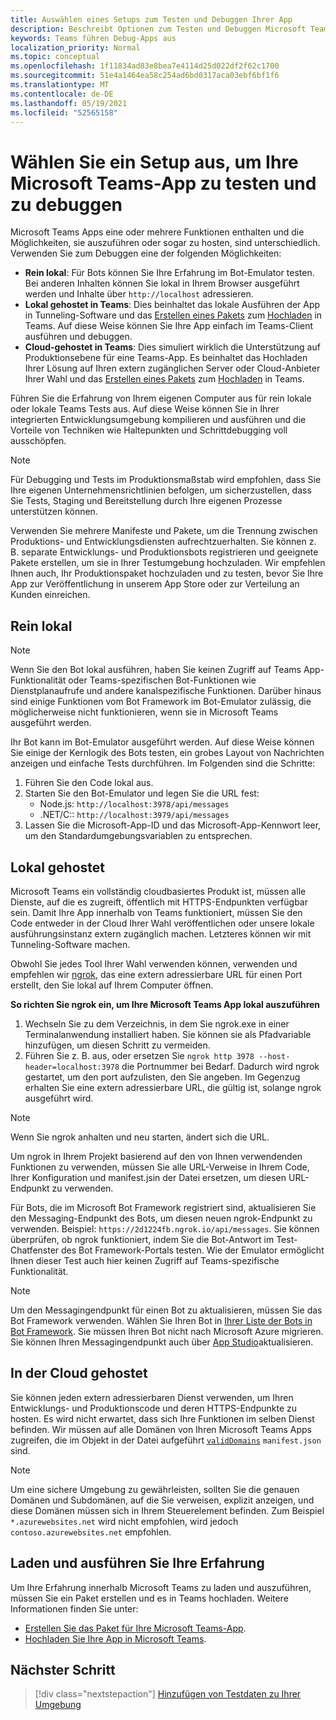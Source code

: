```yaml
---
title: Auswählen eines Setups zum Testen und Debuggen Ihrer App
description: Beschreibt Optionen zum Testen und Debuggen Microsoft Teams Apps
keywords: Teams führen Debug-Apps aus
localization_priority: Normal
ms.topic: conceptual
ms.openlocfilehash: 1f11834ad83e8bea7e4114d25d022df2f62c1700
ms.sourcegitcommit: 51e4a1464ea58c254ad6bd0317aca03ebf6bf1f6
ms.translationtype: MT
ms.contentlocale: de-DE
ms.lasthandoff: 05/19/2021
ms.locfileid: "52565158"
---
```

# <a name="choose-a-setup-to-test-and-debug-your-microsoft-teams-app"></a>Wählen Sie ein Setup aus, um Ihre Microsoft Teams-App zu testen und zu debuggen

Microsoft Teams Apps eine oder mehrere Funktionen enthalten und die Möglichkeiten, sie auszuführen oder sogar zu hosten, sind unterschiedlich. Verwenden Sie zum Debuggen eine der folgenden Möglichkeiten:

* **Rein lokal**: Für Bots können Sie Ihre Erfahrung im Bot-Emulator testen. Bei anderen Inhalten können Sie lokal in Ihrem Browser ausgeführt werden und Inhalte über `http://localhost` adressieren.
* **Lokal gehostet in Teams**: Dies beinhaltet das lokale Ausführen der App in Tunneling-Software und das [Erstellen eines Pakets](~/concepts/build-and-test/apps-package.md) zum [Hochladen](~/concepts/deploy-and-publish/apps-upload.md) in Teams. Auf diese Weise können Sie Ihre App einfach im Teams-Client ausführen und debuggen.
* **Cloud-gehostet in Teams**: Dies simuliert wirklich die Unterstützung auf Produktionsebene für eine Teams-App. Es beinhaltet das Hochladen Ihrer Lösung auf Ihren extern zugänglichen Server oder Cloud-Anbieter Ihrer Wahl und das [Erstellen eines Pakets](~/concepts/build-and-test/apps-package.md) zum [Hochladen](~/concepts/deploy-and-publish/apps-upload.md) in Teams.

Führen Sie die Erfahrung von Ihrem eigenen Computer aus für rein lokale oder lokale Teams Tests aus. Auf diese Weise können Sie in Ihrer integrierten Entwicklungsumgebung kompilieren und ausführen und die Vorteile von Techniken wie Haltepunkten und Schrittdebugging voll ausschöpfen. 

> [!NOTE]
> Für Debugging und Tests im Produktionsmaßstab wird empfohlen, dass Sie Ihre eigenen Unternehmensrichtlinien befolgen, um sicherzustellen, dass Sie Tests, Staging und Bereitstellung durch Ihre eigenen Prozesse unterstützen können.

Verwenden Sie mehrere Manifeste und Pakete, um die Trennung zwischen Produktions- und Entwicklungsdiensten aufrechtzuerhalten. Sie können z. B. separate Entwicklungs- und Produktionsbots registrieren und geeignete Pakete erstellen, um sie in Ihrer Testumgebung hochzuladen. Wir empfehlen Ihnen auch, Ihr Produktionspaket hochzuladen und zu testen, bevor Sie Ihre App zur Veröffentlichung in unserem App Store oder zur Verteilung an Kunden einreichen.

## <a name="purely-local"></a>Rein lokal

> [!NOTE]
> Wenn Sie den Bot lokal ausführen, haben Sie keinen Zugriff auf Teams App-Funktionalität oder Teams-spezifischen Bot-Funktionen wie Dienstplanaufrufe und andere kanalspezifische Funktionen. Darüber hinaus sind einige Funktionen vom Bot Framework im Bot-Emulator zulässig, die möglicherweise nicht funktionieren, wenn sie in Microsoft Teams ausgeführt werden.

Ihr Bot kann im Bot-Emulator ausgeführt werden. Auf diese Weise können Sie einige der Kernlogik des Bots testen, ein grobes Layout von Nachrichten anzeigen und einfache Tests durchführen. Im Folgenden sind die Schritte:

1. Führen Sie den Code lokal aus.
2. Starten Sie den Bot-Emulator und legen Sie die URL fest:
   * Node.js: `http://localhost:3978/api/messages`
   * .NET/C:: `http://localhost:3979/api/messages`
3. Lassen Sie die Microsoft-App-ID und das Microsoft-App-Kennwort leer, um den Standardumgebungsvariablen zu entsprechen.

## <a name="locally-hosted"></a>Lokal gehostet

Microsoft Teams ein vollständig cloudbasiertes Produkt ist, müssen alle Dienste, auf die es zugreift, öffentlich mit HTTPS-Endpunkten verfügbar sein. Damit Ihre App innerhalb von Teams funktioniert, müssen Sie den Code entweder in der Cloud Ihrer Wahl veröffentlichen oder unsere lokale ausführungsinstanz extern zugänglich machen. Letzteres können wir mit Tunneling-Software machen.

Obwohl Sie jedes Tool Ihrer Wahl verwenden können, verwenden und empfehlen wir [ngrok](https://ngrok.com/download), das eine extern adressierbare URL für einen Port erstellt, den Sie lokal auf Ihrem Computer öffnen. 

**So richten Sie ngrok ein, um Ihre Microsoft Teams App lokal auszuführen**

1. Wechseln Sie zu dem Verzeichnis, in dem Sie ngrok.exe in einer Terminalanwendung installiert haben. Sie können sie als Pfadvariable hinzufügen, um diesen Schritt zu vermeiden.
2. Führen Sie z. B. aus, oder ersetzen Sie `ngrok http 3978 --host-header=localhost:3978` die Portnummer bei Bedarf.
   Dadurch wird ngrok gestartet, um den port aufzulisten, den Sie angeben. Im Gegenzug erhalten Sie eine extern adressierbare URL, die gültig ist, solange ngrok ausgeführt wird.

> [!NOTE]
> Wenn Sie ngrok anhalten und neu starten, ändert sich die URL.

Um ngrok in Ihrem Projekt basierend auf den von Ihnen verwendenden Funktionen zu verwenden, müssen Sie alle URL-Verweise in Ihrem Code, Ihrer Konfiguration und manifest.jsin der Datei ersetzen, um diesen URL-Endpunkt zu verwenden.

Für Bots, die im Microsoft Bot Framework registriert sind, aktualisieren Sie den Messaging-Endpunkt des Bots, um diesen neuen ngrok-Endpunkt zu verwenden. Beispiel: `https://2d1224fb.ngrok.io/api/messages`. Sie können überprüfen, ob ngrok funktioniert, indem Sie die Bot-Antwort im Test-Chatfenster des Bot Framework-Portals testen. Wie der Emulator ermöglicht Ihnen dieser Test auch hier keinen Zugriff auf Teams-spezifische Funktionalität.

> [!NOTE]
> Um den Messagingendpunkt für einen Bot zu aktualisieren, müssen Sie das Bot Framework verwenden. Wählen Sie Ihren Bot in [Ihrer Liste der Bots in Bot Framework](https://dev.botframework.com/bots). Sie müssen Ihren Bot nicht nach Microsoft Azure migrieren. Sie können Ihren Messagingendpunkt auch über [App Studio](~/concepts/build-and-test/app-studio-overview.md)aktualisieren.

## <a name="cloud-hosted"></a>In der Cloud gehostet

Sie können jeden extern adressierbaren Dienst verwenden, um Ihren Entwicklungs- und Produktionscode und deren HTTPS-Endpunkte zu hosten. Es wird nicht erwartet, dass sich Ihre Funktionen im selben Dienst befinden. Wir müssen auf alle Domänen von Ihren Microsoft Teams Apps zugreifen, die im Objekt in der Datei aufgeführt [`validDomains`](~/resources/schema/manifest-schema.md#validdomains) `manifest.json` sind.

> [!NOTE]
> Um eine sichere Umgebung zu gewährleisten, sollten Sie die genauen Domänen und Subdomänen, auf die Sie verweisen, explizit anzeigen, und diese Domänen müssen sich in Ihrem Steuerelement befinden. Zum Beispiel `*.azurewebsites.net` wird nicht empfohlen, wird jedoch `contoso.azurewebsites.net` empfohlen.

## <a name="load-and-run-your-experience"></a>Laden und ausführen Sie Ihre Erfahrung

Um Ihre Erfahrung innerhalb Microsoft Teams zu laden und auszuführen, müssen Sie ein Paket erstellen und es in Teams hochladen. Weitere Informationen finden Sie unter:

* [Erstellen Sie das Paket für Ihre Microsoft Teams-App](~/concepts/build-and-test/apps-package.md).
* [Hochladen Sie Ihre App in Microsoft Teams](~/concepts/deploy-and-publish/apps-upload.md).

## <a name="next-step"></a>Nächster Schritt

> [!div class="nextstepaction"] 
> [Hinzufügen von Testdaten zu Ihrer Umgebung](~/concepts/build-and-test/test-data.md)


